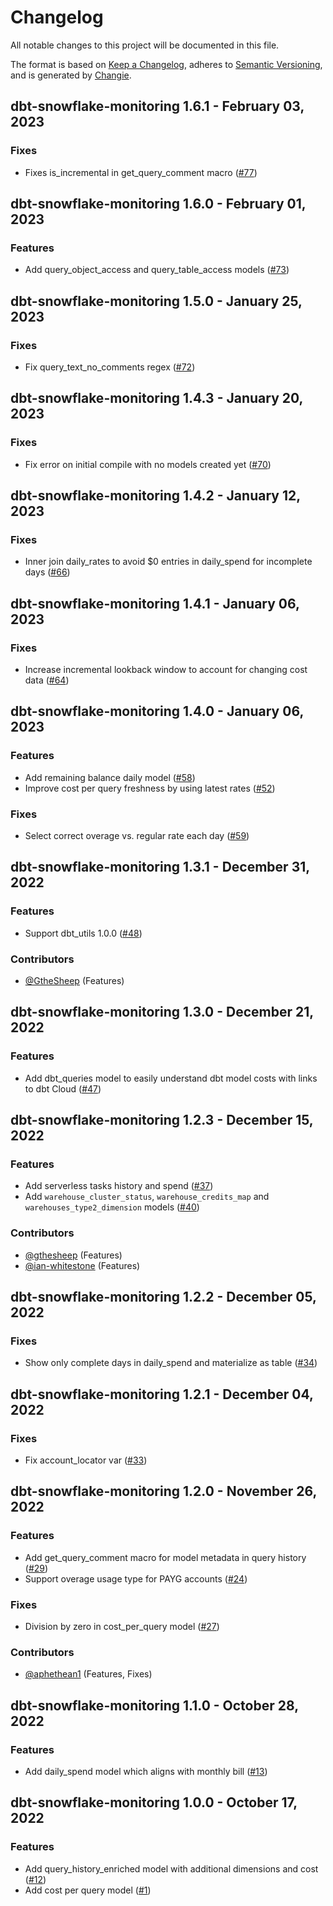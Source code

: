 # Changelog
All notable changes to this project will be documented in this file.

The format is based on [Keep a Changelog](https://keepachangelog.com/en/1.0.0/),
adheres to [Semantic Versioning](https://semver.org/spec/v2.0.0.html),
and is generated by [Changie](https://github.com/miniscruff/changie).

## dbt-snowflake-monitoring 1.6.1 - February 03, 2023

### Fixes

- Fixes is_incremental in get_query_comment macro ([#77](https://github.com/get-select/dbt-snowflake-monitoring/pull/77))



## dbt-snowflake-monitoring 1.6.0 - February 01, 2023

### Features

- Add query_object_access and query_table_access models ([#73](https://github.com/get-select/dbt-snowflake-monitoring/pull/73))



## dbt-snowflake-monitoring 1.5.0 - January 25, 2023

### Fixes

- Fix query_text_no_comments regex ([#72](https://github.com/get-select/dbt-snowflake-monitoring/pull/72))



## dbt-snowflake-monitoring 1.4.3 - January 20, 2023

### Fixes

- Fix error on initial compile with no models created yet ([#70](https://github.com/get-select/dbt-snowflake-monitoring/pull/70))



## dbt-snowflake-monitoring 1.4.2 - January 12, 2023

### Fixes

- Inner join daily_rates to avoid $0 entries in daily_spend for incomplete days ([#66](https://github.com/get-select/dbt-snowflake-monitoring/pull/66))



## dbt-snowflake-monitoring 1.4.1 - January 06, 2023

### Fixes

- Increase incremental lookback window to account for changing cost data ([#64](https://github.com/get-select/dbt-snowflake-monitoring/pull/64))



## dbt-snowflake-monitoring 1.4.0 - January 06, 2023

### Features

- Add remaining balance daily model ([#58](https://github.com/get-select/dbt-snowflake-monitoring/pull/58))
- Improve cost per query freshness by using latest rates ([#52](https://github.com/get-select/dbt-snowflake-monitoring/pull/52))

### Fixes

- Select correct overage vs. regular rate each day ([#59](https://github.com/get-select/dbt-snowflake-monitoring/pull/59))



## dbt-snowflake-monitoring 1.3.1 - December 31, 2022

### Features

- Support dbt_utils 1.0.0 ([#48](https://github.com/get-select/dbt-snowflake-monitoring/pull/48))

### Contributors
- [@GtheSheep](https://github.com/GtheSheep) (Features)


## dbt-snowflake-monitoring 1.3.0 - December 21, 2022

### Features

- Add dbt_queries model to easily understand dbt model costs with links to dbt Cloud ([#47](https://github.com/get-select/dbt-snowflake-monitoring/pull/47))



## dbt-snowflake-monitoring 1.2.3 - December 15, 2022

### Features

- Add serverless tasks history and spend ([#37](https://github.com/get-select/dbt-snowflake-monitoring/pull/37))
- Add `warehouse_cluster_status`, `warehouse_credits_map` and `warehouses_type2_dimension` models ([#40](https://github.com/get-select/dbt-snowflake-monitoring/pull/40))

### Contributors
- [@gthesheep](https://github.com/gthesheep) (Features)
- [@ian-whitestone](https://github.com/ian-whitestone) (Features)

## dbt-snowflake-monitoring 1.2.2 - December 05, 2022

### Fixes

- Show only complete days in daily_spend and materialize as table ([#34](https://github.com/get-select/dbt-snowflake-monitoring/pull/34))



## dbt-snowflake-monitoring 1.2.1 - December 04, 2022

### Fixes

- Fix account_locator var ([#33](https://github.com/get-select/dbt-snowflake-monitoring/pull/33))



## dbt-snowflake-monitoring 1.2.0 - November 26, 2022

### Features

- Add get_query_comment macro for model metadata in query history ([#29](https://github.com/get-select/dbt-snowflake-monitoring/pull/29))
- Support overage usage type for PAYG accounts ([#24](https://github.com/get-select/dbt-snowflake-monitoring/pull/24))

### Fixes

- Division by zero in cost_per_query model ([#27](https://github.com/get-select/dbt-snowflake-monitoring/pull/27))

### Contributors
- [@aphethean1](https://github.com/aphethean1) (Features, Fixes)


## dbt-snowflake-monitoring 1.1.0 - October 28, 2022

### Features

- Add daily_spend model which aligns with monthly bill ([#13](https://github.com/get-select/dbt-snowflake-monitoring/pull/13))


## dbt-snowflake-monitoring 1.0.0 - October 17, 2022

### Features

- Add query_history_enriched model with additional dimensions and cost ([#12](https://github.com/get-select/dbt-snowflake-monitoring/pull/12))
- Add cost per query model ([#1](https://github.com/get-select/dbt-snowflake-monitoring/pull/1))



